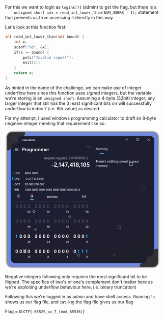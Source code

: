 For this we want to login as `logins[7]` (admin) to get the flag, but there is a `    unsigned short idx = read_int_lower_than(NUM_USERS - 1);` statement that prevents us from accessing it directly in this way.

Let's look at this function first:
```C
int read_int_lower_than(int bound) {
    int x;
    scanf("%d", &x);
    if(x >= bound) {
        puts("Invalid input!");
        exit(1);
    }
    return x;
}
```

As hinted in the name of the challenge, we can make use of integer underflow here since this function uses *signed* integers, but the variable we're storing is an `unsigned short`. Assuming a 4-byte (32bit) integer, any larger integer that still has the 3 least significant bits on will successfully underflow to index 7 (i.e. 8th value) as desired.

For my attempt, I used windows programming calculator to draft an 8-byte negative integer meeting that requirement like so:

![](attachments/2023-09-03--ApplicationFrameHost_mVC6sUyUCe.png)

Negative integers following  only requires the most significant bit to be flipped. The specifics of two's or one's complement don't matter here as we're exploiting underflow behaviour here, i.e. binary truncation)

Following this we're logged in as admin and have shell access. Running `ls` shows us our flag file, and `cat`-ing the flag file gives us our flag

Flag = `DUCTF{-65529_==_7_(mod_65536)}`
